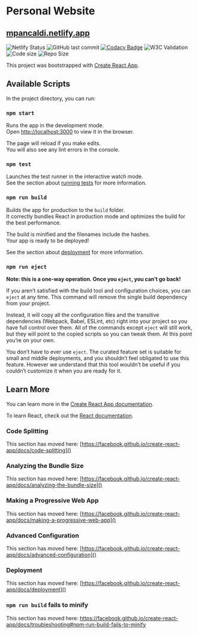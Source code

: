 # Personal Website

## [mpancaldi.netlify.app](https://mpancaldi.netlify.app)

![Netlify Status](https://img.shields.io/netlify/556f64f1-c7a4-489f-9b01-7ca7e0951cc1)
![GitHub last commit](https://img.shields.io/github/last-commit/martapanc/react-gh-pages)
[![Codacy Badge](https://api.codacy.com/project/badge/Grade/0ebd3d2a46db40adbed4872266190573)](https://www.codacy.com/manual/martapanc/martapanc.github.io?utm_source=github.com&amp;utm_medium=referral&amp;utm_content=martapanc/martapanc.github.io&amp;utm_campaign=Badge_Grade)
![W3C Validation](https://img.shields.io/w3c-validation/html?targetUrl=https%3A%2F%2Fmpancaldi.netlify.com)
![Code size](https://img.shields.io/github/languages/code-size/martapanc/react-gh-pages)
![Repo Size](https://img.shields.io/github/repo-size/martapanc/react-gh-pages)

This project was bootstrapped with [Create React App](https://github.com/facebook/create-react-app).

## Available Scripts

In the project directory, you can run:

### `npm start`

Runs the app in the development mode.<br />
Open [http://localhost:3000](http://localhost:3000) to view it in the browser.

The page will reload if you make edits.<br />
You will also see any lint errors in the console.

### `npm test`

Launches the test runner in the interactive watch mode.<br />
See the section about [running tests](https://facebook.github.io/create-react-app/docs/running-tests) for more information.

### `npm run build`

Builds the app for production to the `build` folder.<br />
It correctly bundles React in production mode and optimizes the build for the best performance.

The build is minified and the filenames include the hashes.<br />
Your app is ready to be deployed!

See the section about [deployment](https://facebook.github.io/create-react-app/docs/deployment) for more information.

### `npm run eject`

**Note: this is a one-way operation. Once you `eject`, you can’t go back!**

If you aren’t satisfied with the build tool and configuration choices, you can `eject` at any time. This command will remove the single build dependency from your project.

Instead, it will copy all the configuration files and the transitive dependencies (Webpack, Babel, ESLint, etc) right into your project so you have full control over them. All of the commands except `eject` will still work, but they will point to the copied scripts so you can tweak them. At this point you’re on your own.

You don’t have to ever use `eject`. The curated feature set is suitable for small and middle deployments, and you shouldn’t feel obligated to use this feature. However we understand that this tool wouldn’t be useful if you couldn’t customize it when you are ready for it.

## Learn More

You can learn more in the [Create React App documentation](https://facebook.github.io/create-react-app/docs/getting-started).

To learn React, check out the [React documentation](https://reactjs.org/).

### Code Splitting

This section has moved here: [https://facebook.github.io/create-react-app/docs/code-splitting]()

### Analyzing the Bundle Size

This section has moved here: [https://facebook.github.io/create-react-app/docs/analyzing-the-bundle-size]()

### Making a Progressive Web App

This section has moved here: [https://facebook.github.io/create-react-app/docs/making-a-progressive-web-app]()

### Advanced Configuration

This section has moved here: [https://facebook.github.io/create-react-app/docs/advanced-configuration]()

### Deployment

This section has moved here: [https://facebook.github.io/create-react-app/docs/deployment]()

### `npm run build` fails to minify

This section has moved here: https://facebook.github.io/create-react-app/docs/troubleshooting#npm-run-build-fails-to-minify
